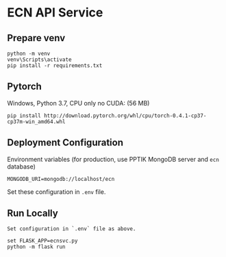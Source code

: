 # ECN API Service

## Prepare venv

    python -m venv
    venv\Scripts\activate
    pip install -r requirements.txt

## Pytorch

Windows, Python 3.7, CPU only no CUDA: (56 MB)

    pip install http://download.pytorch.org/whl/cpu/torch-0.4.1-cp37-cp37m-win_amd64.whl


## Deployment Configuration

Environment variables (for production, use PPTIK MongoDB server and `ecn` database)

    MONGODB_URI=mongodb://localhost/ecn

Set these configuration in `.env` file.

## Run Locally

    Set configuration in `.env` file as above.

    set FLASK_APP=ecnsvc.py
    python -m flask run
